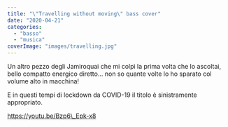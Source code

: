 ```yaml
---
title: "\"Travelling without moving\" bass cover"
date: "2020-04-21"
categories: 
  - "basso"
  - "musica"
coverImage: "images/travelling.jpg"
---
```


Un altro pezzo degli Jamiroquai che mi colpì la prima volta che lo ascoltai, bello compatto energico diretto... non so quante volte lo ho sparato col volume alto in macchina!

E in questi tempi di lockdown da COVID-19 il titolo è sinistramente appropriato.

https://youtu.be/Bzp6\_Epk-x8
